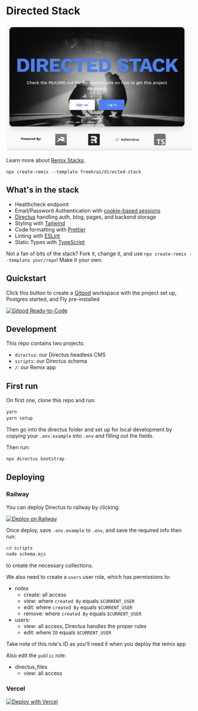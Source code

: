 # Directed Stack

![The Directed Stack](/assets/directed-stack.png)

Learn more about [Remix Stacks](https://remix.run/stacks).

```
npx create-remix --template freekrai/directed-stack
```

## What's in the stack

- Healthcheck endpoint
- Email/Password Authentication with [cookie-based sessions](https://remix.run/docs/en/v1/api/remix#createcookiesessionstorage)
- [Directus](https://directus.io) handling auth, blog, pages, and backend storage
- Styling with [Tailwind](https://tailwindcss.com/)
- Code formatting with [Prettier](https://prettier.io)
- Linting with [ESLint](https://eslint.org)
- Static Types with [TypeScript](https://typescriptlang.org)

Not a fan of bits of the stack? Fork it, change it, and use `npx create-remix --template your/repo`! Make it your own.

## Quickstart

Click this button to create a [Gitpod](https://gitpod.io) workspace with the project set up, Postgres started, and Fly pre-installed

[![Gitpod Ready-to-Code](https://img.shields.io/badge/Gitpod-Ready--to--Code-blue?logo=gitpod)](https://gitpod.io/from-referrer/)

## Development

This repo contains two projects:

- `directus`: our Directus headless CMS
- `scripts`: our Directus schema
- `/`: our Remix app

## First run

On first one, clone this repo and run:

```bash
yarn
yarn setup
```

Then go into the directus folder and set up for local development by copying your `.env.example` into `.env` and filling out the fields.

Then run:

```bash
npx directus bootstrap
```

## Deploying

### Railway

You can deploy Directus to railway by clicking:

[![Deploy on Railway](https://railway.app/button.svg)](https://railway.app/new/template/_dszdt?referralCode=codedgeekery)

Once deploy, save `.env.example` to `.env`, and save the required info then run:

```bash
cd scripts
node schema.mjs
```

to create the necessary collections.

We also need to create a `users` user role, which has permissions to:

- notes
   - create: all access
   - view: where `created By` equals `$CURRENT_USER`
   - edit: where `created By` equals `$CURRENT_USER`
   - remove: where `created By` equals `$CURRENT_USER`
- users:
   - view: all access, Directus handles the proper rules
   - edit: where `ID` equals `$CURRENT_USER`

Take note of this role's ID as you'll need it when you deploy the remix app

Also edit the `public` role: 
   - directus_files
     - view: all access

### Vercel

[![Deploy with Vercel](https://vercel.com/button)](https://vercel.com/new/clone?repository-url=https%3A%2F%2Fgithub.com%2Ffreekrai%2Fdirected-stack&env=SESSION_SECRET,DIRECTUS_URL,DIRECTUS_STATIC_TOKEN,DIRECTUS_USER_ROLE)